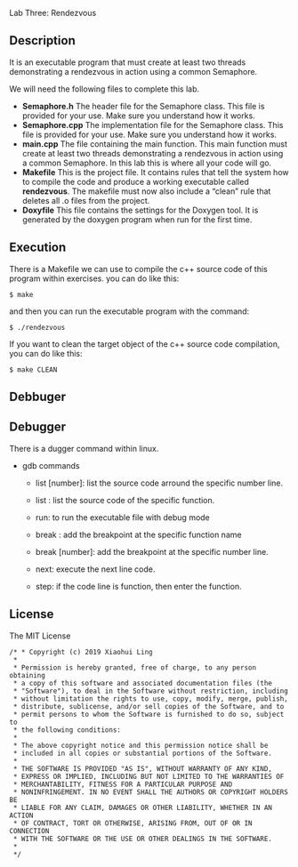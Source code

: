 Lab Three: Rendezvous

## Description
It is an executable program that must create at least two threads demonstrating a rendezvous in action using
a common Semaphore.

We will need the following files to complete this lab.
- **Semaphore.h** The header file for the Semaphore class. This file is provided for your use. Make sure you understand how it works.
- **Semaphore.cpp** The implementation file for the Semaphore class. This file is provided for your use. Make sure you understand how it works.
- **main.cpp** The file containing the main function. This main function must create at least two threads demonstrating a rendezvous in action using a common Semaphore. In this lab this is where all your code will go.
- **Makefile** This is the project file. It contains rules that tell the system how to compile the code and produce a working executable called **rendezvous**. The makefile must now also include a “clean” rule that deletes all .o files from the project.
- **Doxyfile** This file contains the settings for the Doxygen tool. It is generated by the doxygen program when run for the first time.

## Execution
There is a Makefile we can use to compile the c++ source code of this program within exercises. you can do like this:
```
$ make
```
and then you can run the executable program with the command:
```
$ ./rendezvous
```
If you want to clean the target object of the c++ source code compilation, you can do like this:
```
$ make CLEAN
```

## Debbuger

## Debugger
There is a dugger command within linux.

- gdb commands
  - list [number]: list the source code arround the specific number line.

  - list : list the source code of the specific function.

  - run: to run the executable file with debug mode

  - break : add the breakpoint at the specific function name

  - break [number]: add the breakpoint at the specific number line.

  - next: execute the next line code.

  - step: if the code line is function, then enter the function.
  
## License
The MIT License
```
/* * Copyright (c) 2019 Xiaohui Ling
 * 
 * Permission is hereby granted, free of charge, to any person obtaining
 * a copy of this software and associated documentation files (the
 * "Software"), to deal in the Software without restriction, including
 * without limitation the rights to use, copy, modify, merge, publish,
 * distribute, sublicense, and/or sell copies of the Software, and to
 * permit persons to whom the Software is furnished to do so, subject to
 * the following conditions:
 * 
 * The above copyright notice and this permission notice shall be
 * included in all copies or substantial portions of the Software.
 * 
 * THE SOFTWARE IS PROVIDED "AS IS", WITHOUT WARRANTY OF ANY KIND,
 * EXPRESS OR IMPLIED, INCLUDING BUT NOT LIMITED TO THE WARRANTIES OF
 * MERCHANTABILITY, FITNESS FOR A PARTICULAR PURPOSE AND
 * NONINFRINGEMENT. IN NO EVENT SHALL THE AUTHORS OR COPYRIGHT HOLDERS BE
 * LIABLE FOR ANY CLAIM, DAMAGES OR OTHER LIABILITY, WHETHER IN AN ACTION
 * OF CONTRACT, TORT OR OTHERWISE, ARISING FROM, OUT OF OR IN CONNECTION
 * WITH THE SOFTWARE OR THE USE OR OTHER DEALINGS IN THE SOFTWARE.
 * 
 */
 ```
